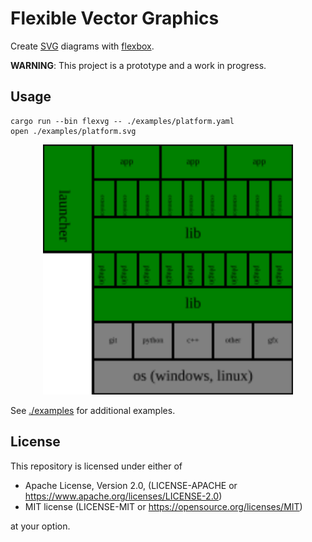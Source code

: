 # **F**lexible **V**ector **G**raphics

Create [SVG](https://developer.mozilla.org/en-US/docs/Web/SVG) diagrams with [flexbox](https://developer.mozilla.org/en-US/docs/Learn/CSS/CSS_layout/Flexbox).

**WARNING**: This project is a prototype and a work in progress. 

## Usage

```shell
cargo run --bin flexvg -- ./examples/platform.yaml
open ./examples/platform.svg
```
<p align="center">
<img width="400" height="400" src="./examples/platform.svg">
</p>

See [./examples](./examples/) for additional examples.

## License
This repository is licensed under either of

- Apache License, Version 2.0, (LICENSE-APACHE or https://www.apache.org/licenses/LICENSE-2.0)
- MIT license (LICENSE-MIT or https://opensource.org/licenses/MIT)

at your option.